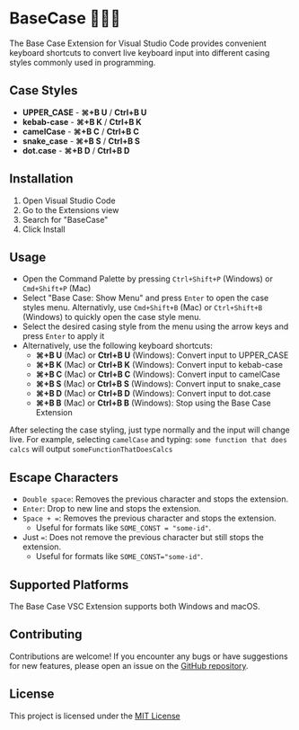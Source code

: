 # BaseCase 🐍🍡🐪

The Base Case Extension for Visual Studio Code provides convenient keyboard shortcuts to convert live keyboard input into different casing styles commonly used in programming.

## Case Styles

- **UPPER_CASE** - **⌘+B U** / **Ctrl+B U**
- **kebab-case** - **⌘+B K** / **Ctrl+B K**
- **camelCase** - **⌘+B C** / **Ctrl+B C**
- **snake_case** - **⌘+B S** / **Ctrl+B S**
- **dot.case** - **⌘+B D** / **Ctrl+B D**

## Installation

1. Open Visual Studio Code
2. Go to the Extensions view
3. Search for "BaseCase"
4. Click Install

## Usage

- Open the Command Palette by pressing `Ctrl+Shift+P` (Windows) or `Cmd+Shift+P` (Mac)
- Select "Base Case: Show Menu" and press `Enter` to open the case styles menu. Alternativly, use `Cmd+Shift+B` (Mac) or `Ctrl+Shift+B` (Windows) to quickly open the case style menu.
- Select the desired casing style from the menu using the arrow keys and press `Enter` to apply it
- Alternatively, use the following keyboard shortcuts:
  - **⌘+B U** (Mac) or **Ctrl+B U** (Windows): Convert input to UPPER_CASE
  - **⌘+B K** (Mac) or **Ctrl+B K** (Windows): Convert input to kebab-case
  - **⌘+B C** (Mac) or **Ctrl+B C** (Windows): Convert input to camelCase
  - **⌘+B S** (Mac) or **Ctrl+B S** (Windows): Convert input to snake_case
  - **⌘+B D** (Mac) or **Ctrl+B D** (Windows): Convert input to dot.case
  - **⌘+B B** (Mac) or **Ctrl+B B** (Windows): Stop using the Base Case Extension

After selecting the case styling, just type normally and the input will change live. For example, selecting `camelCase` and typing: `some function that does calcs` will output `someFunctionThatDoesCalcs`

## Escape Characters

- `Double space`: Removes the previous character and stops the extension.
- `Enter`: Drop to new line and stops the extension.
- `Space + =`: Removes the previous character and stops the extension.
  - Useful for formats like `SOME_CONST = "some-id"`.
- Just `=`: Does not remove the previous character but still stops the extension.
  - Useful for formats like `SOME_CONST="some-id"`.

## Supported Platforms

The Base Case VSC Extension supports both Windows and macOS.

## Contributing

Contributions are welcome! If you encounter any bugs or have suggestions for new features, please open an issue on the [GitHub repository](https://github.com/JordanSh/BaseCase).

## License

This project is licensed under the [MIT License](https://github.com/JordanSh/BaseCase/blob/main/LICENSE.md)
